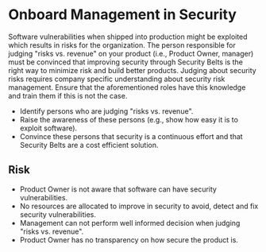 # Onboard Management in Security

Software vulnerabilities when shipped into production might be exploited which results in risks for the organization. The person responsible for judging "risks vs. revenue" on your product (i.e., Product Owner, manager) must be convinced that improving security through Security Belts is the right way to minimize risk and build better products. Judging about security risks requires company specific understanding about security risk management. Ensure that the aforementioned roles have this knowledge and train them if this is not the case.
- Identify persons who are judging "risks vs. revenue".
- Raise the awareness of these persons (e.g., show how easy it is to exploit software).
- Convince these persons that security is a continuous effort and that Security Belts are a cost efficient solution.

## Risk

- Product Owner is not aware that software can have security vulnerabilities.
- No resources are allocated to improve in security to avoid, detect and fix security vulnerabilities.
- Management can not perform well informed decision when judging "risks vs. revenue".
- Product Owner has no transparency on how secure the product is.
